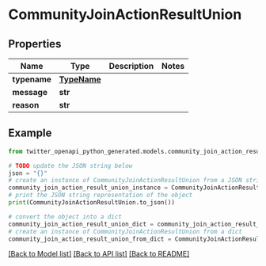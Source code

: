 # CommunityJoinActionResultUnion


## Properties

Name | Type | Description | Notes
------------ | ------------- | ------------- | -------------
**typename** | [**TypeName**](TypeName.md) |  | 
**message** | **str** |  | 
**reason** | **str** |  | 

## Example

```python
from twitter_openapi_python_generated.models.community_join_action_result_union import CommunityJoinActionResultUnion

# TODO update the JSON string below
json = "{}"
# create an instance of CommunityJoinActionResultUnion from a JSON string
community_join_action_result_union_instance = CommunityJoinActionResultUnion.from_json(json)
# print the JSON string representation of the object
print(CommunityJoinActionResultUnion.to_json())

# convert the object into a dict
community_join_action_result_union_dict = community_join_action_result_union_instance.to_dict()
# create an instance of CommunityJoinActionResultUnion from a dict
community_join_action_result_union_from_dict = CommunityJoinActionResultUnion.from_dict(community_join_action_result_union_dict)
```
[[Back to Model list]](../README.md#documentation-for-models) [[Back to API list]](../README.md#documentation-for-api-endpoints) [[Back to README]](../README.md)


